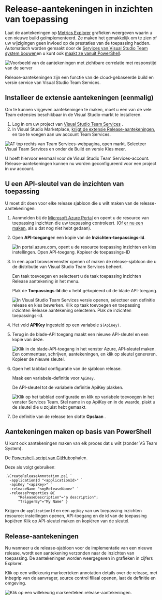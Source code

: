 <properties
    pageTitle="Aantekeningen voor inzichten toepassing vrij | Microsoft Azure"
    description="Implementatie toevoegen of samenstellen markeringen metrics explorer grafieken in inzichten van toepassing."
    services="application-insights"
    documentationCenter=".net"
    authors="alancameronwills"
    manager="douge"/>

<tags
    ms.service="application-insights"
    ms.workload="tbd"
    ms.tgt_pltfrm="ibiza"
    ms.devlang="na"
    ms.topic="article"
    ms.date="06/28/2016"
    ms.author="awills"/>

# <a name="release-annotations-in-application-insights"></a>Release-aantekeningen in inzichten van toepassing

Laat de aantekeningen op [Metrics Explorer](app-insights-metrics-explorer.md) grafieken weergeven waarin u een nieuwe build geïmplementeerd. Ze maken het gemakkelijk om te zien of uw wijzigingen geen invloed op de prestaties van de toepassing hadden. Automatisch worden gemaakt door de [Services van Visual Studio Team system bouwen](https://www.visualstudio.com/en-us/get-started/build/build-your-app-vs)en u kunt ook [maakt ze vanuit PowerShell](#create-annotations-from-powershell).

![Voorbeeld van de aantekeningen met zichtbare correlatie met responstijd van de server](./media/app-insights-annotations/00.png)

Release-aantekeningen zijn een functie van de cloud-gebaseerde build en versie service van Visual Studio Team Services. 

## <a name="install-the-annotations-extension-one-time"></a>Installeer de extensie aantekeningen (eenmalig)

Om te kunnen vrijgeven aantekeningen te maken, moet u een van de vele Team extensies beschikbaar in de Visual Studio-markt te installeren.

1. Log in om uw project van [Visual Studio Team Services](https://www.visualstudio.com/en-us/get-started/setup/sign-up-for-visual-studio-online) .
2. In Visual Studio Marketplace, [krijgt de extensie Release-aantekeningen](https://marketplace.visualstudio.com/items/ms-appinsights.appinsightsreleaseannotations), en toe te voegen aan uw account Team Services.

![AT top rechts van Team Services-webpagina, open markt. Selecteer Visual Team Services en onder de Build en versie Kies meer.](./media/app-insights-annotations/10.png)

U hoeft hiervoor eenmaal voor de Visual Studio Team Services-account. Release-aantekeningen kunnen nu worden geconfigureerd voor een project in uw account. 

## <a name="get-an-api-key-from-application-insights"></a>U een API-sleutel van de inzichten van toepassing

U moet dit doen voor elke release sjabloon die u wilt maken van de release-aantekeningen.


1. Aanmelden bij de [Microsoft Azure Portal](https://portal.azure.com) en opent u de resource van toepassing inzichten die uw toepassing controleert. (Of [er nu een maken](app-insights-overview.md), als u dat nog niet hebt gedaan).
2. Open **API-toegang**en een kopie van de **Inzichten-toepassings-Id**.

    ![In portal.azure.com, opent u de resource toepassing inzichten en kies instellingen. Open API-toegang. Kopieer de toepassings-ID](./media/app-insights-annotations/20.png)

2. In een apart browservenster openen of maken de release-sjabloon die u de distributie van Visual Studio Team Services beheert. 

    Een taak toevoegen en selecteert u de taak toepassing inzichten Release aantekening in het menu.

    Plak de **Toepassings-Id** die u hebt gekopieerd uit de blade API-toegang.

    ![In Visual Studio Team Services versie openen, selecteer een definitie release en kies bewerken. Klik op taak toevoegen en toepassing inzichten Release aantekening selecteren. Plak de inzichten toepassings-id.](./media/app-insights-annotations/30.png)

3. Het veld **APIKey** ingesteld op een variabele `$(ApiKey)`.

4. Terug in de blade-API toegang maakt een nieuwe API-sleutel en een kopie van deze.

    ![Klik in de blade-API-toegang in het venster Azure, API-sleutel maken. Een commentaar, schrijven, aantekeningen, en klik op sleutel genereren. Kopieer de nieuwe sleutel.](./media/app-insights-annotations/40.png)

4. Open het tabblad configuratie van de sjabloon release.

    Maak een variabele-definitie voor `ApiKey`.

    De API-sleutel tot de variabele definitie ApiKey plakken.

    ![Klik op het tabblad configuratie en klik op variabele toevoegen in het venster Services Team. Stel name in op ApiKey en in de waarde, plakt u de sleutel die u zojuist hebt gemaakt.](./media/app-insights-annotations/50.png)


5. De definitie van de release ten slotte **Opslaan** .

## <a name="create-annotations-from-powershell"></a>Aantekeningen maken op basis van PowerShell

U kunt ook aantekeningen maken van elk proces dat u wilt (zonder VS Team System). 

De [Powershell-script van GitHub](https://github.com/Microsoft/ApplicationInsights-Home/blob/master/API/CreateReleaseAnnotation.ps1)ophalen.

Deze als volgt gebruiken:

    .\CreateReleaseAnnotation.ps1 `
      -applicationId "<applicationId>" `
      -apiKey "<apiKey>" `
      -releaseName "<myReleaseName>" `
      -releaseProperties @{
          "ReleaseDescription"="a description";
          "TriggerBy"="My Name" }

Krijgen de `applicationId` en een `apiKey` van uw toepassing inzichten resource: instellingen openen, API-toegang en de id van de toepassing kopiëren Klik op API-sleutel maken en kopiëren van de sleutel. 

## <a name="release-annotations"></a>Release-aantekeningen

Nu wanneer u de release-sjabloon voor de implementatie van een nieuwe release, wordt een aantekening verzonden naar de inzichten van toepassing. De aantekeningen worden weergegeven in grafieken in cijfers Explorer.

Klik op een willekeurig markeerteken annotation details over de release, met inbegrip van de aanvrager, source control filiaal openen, laat de definitie en omgeving.


![Klik op een willekeurig markeerteken release-aantekeningen.](./media/app-insights-annotations/60.png)
